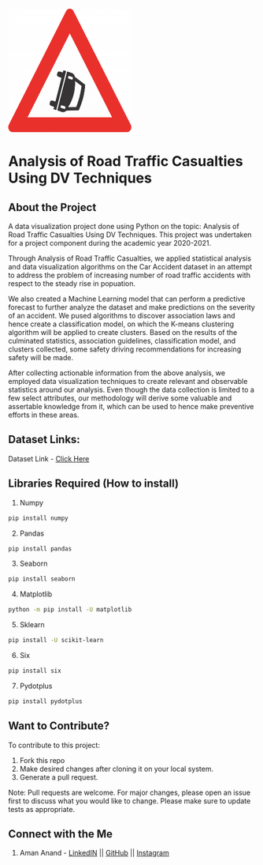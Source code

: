 <p>
<img src="https://github.com/CrypticMuze/Data-Viz-Project/blob/master/Additional_Images/AccidentLogo.png" alt="AccidentLogo" height=250px width=250px/>
</p>

# Analysis of Road Traffic Casualties Using DV Techniques

## About the Project
A data visualization project done using Python on the topic: Analysis of Road Traffic Casualties Using DV Techniques. This project was undertaken for a project component during the academic year 2020-2021. 

Through Analysis of Road Traffic Casualties, we applied statistical analysis and data visualization algorithms on the Car Accident dataset in an attempt to address the problem of increasing number of road traffic accidents with respect to the steady rise in popuation.

We also created a Machine Learning model that can perform a predictive forecast to further analyze the dataset and make predictions on the severity of an accident. We pused algorithms to discover association laws and hence create a classification model, on which the K-means clustering algorithm will be applied to create clusters. Based on the results of the culminated statistics, association guidelines, classification model, and clusters collected, some safety driving recommendations for increasing safety will be made.

After collecting actionable information from the above analysis, we employed data visualization techniques to create relevant and observable statistics around our analysis. Even though the data collection is limited to a few select attributes, our methodology will derive some valuable and assertable knowledge from it, which can be used to hence make preventive efforts in these areas.

## Dataset Links:
Dataset Link - [Click Here](https://www.kaggle.com/benoit72/uk-accidents-10-years-history-with-many-variables)

## Libraries Required (How to install)
1. Numpy
```bash
pip install numpy
```
2. Pandas
```bash
pip install pandas
```
3. Seaborn
```bash
pip install seaborn
```
4. Matplotlib
```bash
python -m pip install -U matplotlib
```
5. Sklearn
```bash
pip install -U scikit-learn
```
6. Six
```bash
pip install six
```
7.  Pydotplus
```bash
pip install pydotplus
```

## Want to Contribute?
To contribute to this project:
1. Fork this repo
2. Make desired changes after cloning it on your local system.
3. Generate a pull request.

Note: Pull requests are welcome. For major changes, please open an issue first to discuss what you would like to change. Please make sure to update tests as appropriate.

## Connect with the Me
1. Aman Anand - [LinkedIN](https://www.linkedin.com/in/amanxanand/) || [GitHub](https://github.com/aman-anand1906) || [Instagram](https://www.instagram.com/aman_anand_619/")

